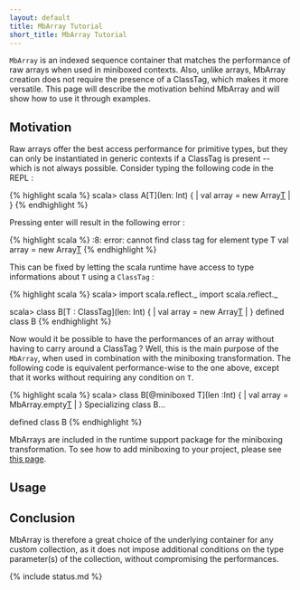 ```yaml
---
layout: default
title: MbArray Tutorial
short_title: MbArray Tutorial
---
```


`MbArray` is an indexed sequence container that matches the performance of raw arrays when used in miniboxed contexts. Also, unlike arrays, MbArray creation does not require the presence of a ClassTag, which makes it more versatile. This page will describe the motivation behind MbArray and will show how to use it through examples. 

## Motivation

Raw arrays offer the best access performance for primitive types, but they can only be instantiated in generic contexts if a ClassTag is present -- which is not always possible. Consider typing the following code in the REPL :

{% highlight scala %}
scala> class A[T](len: Int) {
     | val array = new Array[T](len)
     | }
{% endhighlight %}

Pressing enter will result in the following error :

{% highlight scala %}
<console>:8: error: cannot find class tag for element type T
       val array = new Array[T](len)
{% endhighlight %}

This can be fixed by letting the scala runtime have access to type informations about `T` using a `ClassTag` : 

{% highlight scala %}
scala> import scala.reflect._
import scala.reflect._

scala> class B[T : ClassTag](len: Int) {
     | val array = new Array[T](len)
     | }
defined class B
{% endhighlight %}

Now would it be possible to have the performances of an array without having to carry around a ClassTag ? 
Well, this is the main purpose of the `MbArray`, when used in combination with the miniboxing transformation.
The following code is equivalent performance-wise to the one above, except that it works without requiring any condition on `T`.

{% highlight scala %}
scala> class B[@miniboxed T](len :Int) {
     | val array = MbArray.empty[T](len)
     | }
Specializing class B...

defined class B
{% endhighlight %}

MbArrays are included in the runtime support package for the miniboxing transformation. To see how to add miniboxing to your project, please see [this page](tutorial.md).

## Usage

## Conclusion

MbArray is therefore a great choice of the underlying container for any custom collection, as it does not impose additional conditions on the type parameter(s) of the collection, without compromising the performances.

{% include status.md %}
